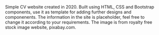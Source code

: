 Simple CV website created in 2020. Built using HTML, CSS and Bootstrap components, use it as template for adding further designs and componenents.
The information in the site is placeholder, feel free to change it according to your requirements. The image is from royalty free stock image website, pixabay.com.
